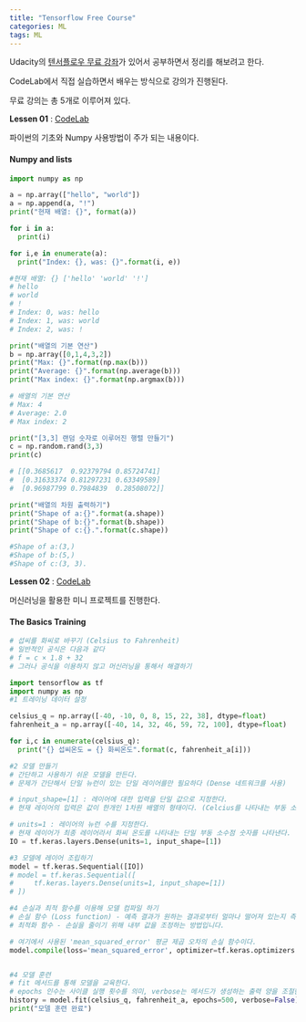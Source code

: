 ```yaml
---
title: "Tensorflow Free Course"
categories: ML
tags: ML
---
```


Udacity의 [텐서플로우 무료 강좌](https://classroom.udacity.com/courses/ud187)가 있어서 공부하면서 정리를 해보려고 한다.

CodeLab에서 직접 실습하면서 배우는 방식으로 강의가 진행된다.

무료 강의는 총 5개로 이루어져 있다.


**Lessen 01** : [CodeLab](https://colab.research.google.com/github/tensorflow/examples/blob/master/courses/udacity_intro_to_tensorflow_for_deep_learning/l01c01_introduction_to_colab_and_python.ipynb#scrollTo=7b5jv0ouFREV)

파이썬의 기초와 Numpy 사용방법이 주가 되는 내용이다.

#### Numpy and lists

```python
import numpy as np

a = np.array(["hello", "world"])
a = np.append(a, "!")
print("현재 배열: {}", format(a))

for i in a:
  print(i)

for i,e in enumerate(a):
  print("Index: {}, was: {}".format(i, e))

#현재 배열: {} ['hello' 'world' '!']
# hello
# world
# !
# Index: 0, was: hello
# Index: 1, was: world
# Index: 2, was: !

print("배열의 기본 연산")
b = np.array([0,1,4,3,2])
print("Max: {}".format(np.max(b)))
print("Average: {}".format(np.average(b)))
print("Max index: {}".format(np.argmax(b)))

# 배열의 기본 연산
# Max: 4
# Average: 2.0
# Max index: 2

print("[3,3] 랜덤 숫자로 이루어진 행렬 만들기")
c = np.random.rand(3,3)
print(c)

# [[0.3685617  0.92379794 0.85724741]
#  [0.31633374 0.81297231 0.63349589]
#  [0.96987799 0.7984839  0.28508072]]

print("배열의 차원 출력하기")
print("Shape of a:{}".format(a.shape))
print("Shape of b:{}".format(b.shape))
print("Shape of c:{}.".format(c.shape))

#Shape of a:(3,)
#Shape of b:(5,)
#Shape of c:(3, 3).
```

**Lessen 02** : [CodeLab](https://colab.research.google.com/github/tensorflow/examples/blob/master/courses/udacity_intro_to_tensorflow_for_deep_learning/l02c01_celsius_to_fahrenheit.ipynb#scrollTo=_wJ2E7jV5tN5)

머신러닝을 활용한 미니 프로젝트를 진행한다.

#### The Basics Training

~~~python
# 섭씨를 화씨로 바꾸기 (Celsius to Fahrenheit)
# 일반적인 공식은 다음과 같다
# f = c × 1.8 + 32
# 그러나 공식을 이용하지 않고 머신러닝을 통해서 해결하기

import tensorflow as tf
import numpy as np
#1 트레이닝 데이터 설정

celsius_q = np.array([-40, -10, 0, 8, 15, 22, 38], dtype=float)
fahrenheit_a = np.array([-40, 14, 32, 46, 59, 72, 100], dtype=float)

for i,c in enumerate(celsius_q):
  print("{} 섭씨온도 = {} 화씨온도".format(c, fahrenheit_a[i]))

#2 모델 만들기
# 간단하고 사용하기 쉬운 모델을 만든다.
# 문제가 간단해서 단일 뉴런이 있는 단일 레이어를만 필요하다 (Dense 네트워크를 사용)

# input_shape=[1] : 레이어에 대한 입력을 단일 값으로 지정한다.
# 현재 레이어의 입력은 값이 한개인 1차원 배열의 형태이다. (Celcius를 나타내는 부동 소수점 숫자)

# units=1 : 레이어의 뉴런 수를 지정한다.
# 현재 레이어가 최종 레이어라서 화씨 온도를 나타내는 단일 부동 소수점 숫자를 나타낸다.
IO = tf.keras.layers.Dense(units=1, input_shape=[1])

#3 모델에 레이어 조립하기
model = tf.keras.Sequential([IO])
# model = tf.keras.Sequential([
#     tf.keras.layers.Dense(units=1, input_shape=[1])
# ])

#4 손실과 최적 함수를 이용해 모델 컴파일 하기
# 손실 함수 (Loss function) - 예측 결과가 원하는 결과로부터 얼마나 떨어져 있는지 측정하는 방법.
# 최적화 함수 - 손실을 줄이기 위해 내부 값을 조정하는 방법입니다.

# 여기에서 사용된 'mean_squared_error' 평균 제곱 오차의 손실 함수이다.
model.compile(loss='mean_squared_error', optimizer=tf.keras.optimizers.Adam(0,1))


#4 모델 훈련
# fit 메서드를 통해 모델을 교육한다.
# epochs 인수는 사이클 실행 횟수를 의미, verbose는 메서드가 생성하는 출력 양을 조절한다.
history = model.fit(celsius_q, fahrenheit_a, epochs=500, verbose=False)
print("모델 훈련 완료")
~~~
